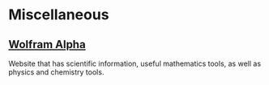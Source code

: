 # Miscellaneous

## <a href="https://www.wolframalpha.com/">Wolfram Alpha</a>

Website that has scientific information, useful mathematics tools, as well as physics and chemistry tools.
